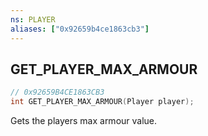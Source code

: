 ```yaml
---
ns: PLAYER
aliases: ["0x92659b4ce1863cb3"]
---
```

## GET_PLAYER_MAX_ARMOUR

```c
// 0x92659B4CE1863CB3
int GET_PLAYER_MAX_ARMOUR(Player player);
```

Gets the players max armour value.

